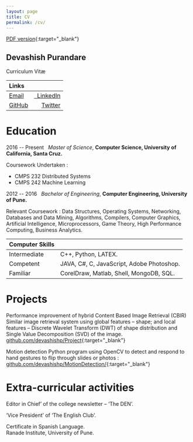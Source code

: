 ```yaml
---
layout: page
title: CV
permalink: /cv/
---
```

[PDF version](../assets/pdf/cv.pdf){:target="\_blank"}
<div class="line"></div>

## Devashish Purandare
Curriculum Vitæ  

| Links    |     |
| :-- | --: |
| <a href="mailto:&#100;&#101;&#118;&#097;&#115;&#104;&#105;&#115;&#104;&#046;&#112;&#117;&#114;&#097;&#110;&#100;&#097;&#114;&#101;+&#098;&#108;&#111;&#103;&#064;&#103;&#109;&#097;&#105;&#108;&#046;&#099;&#111;&#109;">Email</a>       | <a href="https://www.linkedin.com/in/devashishp" target="_blank">&nbsp;&nbsp;LinkedIn</a>       |
|  <a href="https://www.github.com/devashishp" target="_blank">GitHub</a> |<a href="https://www.twitter.com/in/dev14e" target="_blank">Twitter</a> |

<div class="line"></div>

# Education

2016 -- Present &nbsp; *Master of Science*, **Computer Science, University of California, Santa Cruz.** 

Coursework Undertaken : 

- CMPS 232 Distributed Systems
- CMPS 242 Machine Learning

2012 -- 2016 &nbsp; *Bachelor of Engineering*, **Computer Engineering, University of Pune.**


Relevant Coursework : Data Structures, Operating Systems, Networking, Databases and Data Mining,
Algorithms, Compilers, Computer Graphics, Artificial Intelligence, Microprocessors,
Game Theory, High Performance Computing, Business Analytics.
<div class="line"></div>

|Computer Skills|     |
|:--|---|
|Intermediate &nbsp;|  C++, Python, LATEX.|
|Competent| JAVA, C#, C, JavaScript, Adobe Photoshop.|
|Familiar| CorelDraw, Matlab, Shell, MongoDB, SQL.|

<div class="line"></div>

# Projects
Performance improvement of hybrid Content Based Image Retrieval (CBIR)
Similar image retrieval system using global features – shape; and local features
– Discrete Wavelet Transform (DWT) of shape distribution and Single Value
Decomposition (SVD) of the image.  
[github.com/devashishp/Project](https://github.com/devashishp/Project){:target="\_blank"}

Motion detection
Python program using OpenCV to detect and respond to hand gestures to flip
through slides or photos :  
[github.com/devashishp/MotionDetection/](https://github.com/devashishp/MotionDetection/){:target="\_blank"}
<div class="line"></div>

# Extra-curricular activities

Editor in Chief’ of the college newsletter – ‘The DEN’.

‘Vice President’ of ‘The English Club’.

Certificate in Spanish Language.  
Ranade Institute, University of Pune.

<div class="line"></div>
